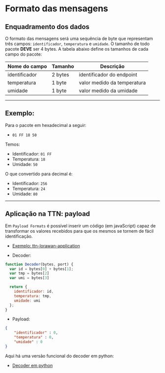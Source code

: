 # Formato das mensagens

## Enquadramento dos dados

O formato das mensagens será uma sequência de byte que representam três campos: `identificador`, `temperatura` e `umidade`. O tamanho de todo pacote **DEVE** ser 4 bytes. A tabela abaixo define os tamanhos de cada campo do pacote:

|Nome do campo| Tamanho |Descrição|
|-|-|-|
|identificador|2 bytes|identificador do endpoint|
|temperatura|1 byte|valor medido da temperatura|
|umidade|1 byte|valor medido da umidade|

---

## Exemplo:

Para o pacote em hexadecimal a seguir:

- `01 FF 18 50`

Temos:

- Identificador: `01 FF`
- Temperatura: `18`
- Umidade: `50`

O que convertido para decimal é:

- Identificador: `256`
- Temperatura: `24`
- Umidade: `80`

----

## Aplicação na TTN: payload

Em `Payload Formats` é possível inserir um código (em javaScript) capaz de transformar os valores recebidos para que os mesmos se tornem de fácil identificação.

- [Exemplo: ttn-lorawan-application](https://github.com/mftutui/ttn-lorawan-application#aplica%C3%A7%C3%A3o-payload)

- Decoder:

```js
function Decoder(bytes, port) {
  var id = bytes[0] + bytes[1];
  var tmp = bytes[2]
  var umi = bytes[3]

  return {
    identificador: id,
    temperatura: tmp,
    umidade: umi
  };
}
```

- Payload:

```json
{
    "identificador" : 0,
    "temperatura" : 0,
    "umidade" : 0
}
```

Aqui há uma versão funcional do decoder em python:
- [Decoder em python](m3/teste_decoder.py)